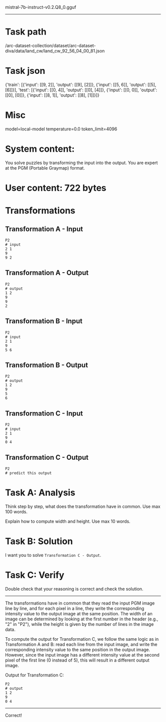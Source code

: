 mistral-7b-instruct-v0.2.Q8_0.gguf

---

# Task path
/arc-dataset-collection/dataset/arc-dataset-diva/data/land_cw/land_cw_92_56_04_00_81.json

# Task json
{'train': [{'input': [[9, 2]], 'output': [[9], [2]]}, {'input': [[5, 6]], 'output': [[5], [6]]}], 'test': [{'input': [[0, 4]], 'output': [[0], [4]]}, {'input': [[0, 0]], 'output': [[0], [0]]}, {'input': [[8, 1]], 'output': [[8], [1]]}]}



# Misc
model=local-model
temperature=0.0
token_limit=4096


# System content:
You solve puzzles by transforming the input into the output. You are expert at the PGM (Portable Graymap) format.


# User content: 722 bytes
# Transformations

## Transformation A - Input

```pgm
P2
# input
2 1
9
9 2
```

## Transformation A - Output

```pgm
P2
# output
1 2
9
9
2
```

## Transformation B - Input

```pgm
P2
# input
2 1
9
5 6
```

## Transformation B - Output

```pgm
P2
# output
1 2
9
5
6
```

## Transformation C - Input

```pgm
P2
# input
2 1
9
0 4
```

## Transformation C - Output

```pgm
P2
# predict this output
```

# Task A: Analysis

Think step by step, what does the transformation have in common. Use max 100 words.

Explain how to compute width and height. Use max 10 words.

# Task B: Solution

I want you to solve `Transformation C - Output`.

# Task C: Verify

Double check that your reasoning is correct and check the solution.




---

 The transformations have in common that they read the input PGM image line by line, and for each pixel in a line, they write the corresponding intensity value to the output image at the same position. The width of an image can be determined by looking at the first number in the header (e.g., "2" in "P2"), while the height is given by the number of lines in the image data.

To compute the output for Transformation C, we follow the same logic as in Transformation A and B: read each line from the input image, and write the corresponding intensity value to the same position in the output image. However, since the input image has a different intensity value at the second pixel of the first line (0 instead of 5), this will result in a different output image.

Output for Transformation C:
```pgm
P2
# output
1 2
9
0 4
```

---



Correct!

